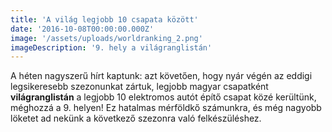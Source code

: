 ```yaml
---
title: 'A világ legjobb 10 csapata között'
date: '2016-10-08T00:00:00.000Z'
image: '/assets/uploads/worldranking_2.png'
imageDescription: '9. hely a világranglistán'
---
```


A héten nagyszerű hírt kaptunk: azt követően, hogy nyár végén az eddigi legsikeresebb szezonunkat zártuk, legjobb magyar csapatként **világranglistán** a legjobb 10 elektromos autót építő csapat közé kerültünk, méghozzá a 9. helyen! Ez hatalmas mérföldkő számunkra, és még nagyobb löketet ad nekünk a következő szezonra való felkészüléshez.

